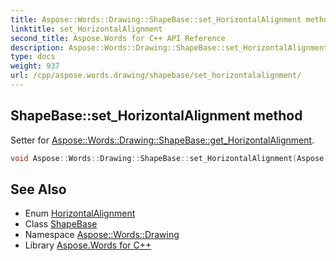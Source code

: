 ```yaml
---
title: Aspose::Words::Drawing::ShapeBase::set_HorizontalAlignment method
linktitle: set_HorizontalAlignment
second_title: Aspose.Words for C++ API Reference
description: Aspose::Words::Drawing::ShapeBase::set_HorizontalAlignment method. Setter for Aspose::Words::Drawing::ShapeBase::get_HorizontalAlignment in C++.
type: docs
weight: 937
url: /cpp/aspose.words.drawing/shapebase/set_horizontalalignment/
---
```

## ShapeBase::set_HorizontalAlignment method


Setter for [Aspose::Words::Drawing::ShapeBase::get_HorizontalAlignment](../get_horizontalalignment/).

```cpp
void Aspose::Words::Drawing::ShapeBase::set_HorizontalAlignment(Aspose::Words::Drawing::HorizontalAlignment value)
```

## See Also

* Enum [HorizontalAlignment](../../horizontalalignment/)
* Class [ShapeBase](../)
* Namespace [Aspose::Words::Drawing](../../)
* Library [Aspose.Words for C++](../../../)
